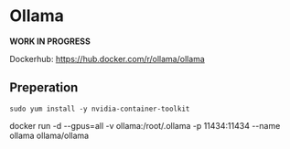 # Ollama

**WORK IN PROGRESS**

Dockerhub: https://hub.docker.com/r/ollama/ollama

## Preperation

```
sudo yum install -y nvidia-container-toolkit
```

docker run -d --gpus=all -v ollama:/root/.ollama -p 11434:11434 --name ollama ollama/ollama